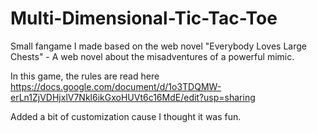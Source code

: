 # Multi-Dimensional-Tic-Tac-Toe

Small fangame I made based on the web novel "Everybody Loves Large Chests" - A web novel about the misadventures of a powerful mimic.

In this game, the rules are read here https://docs.google.com/document/d/1o3TDQMW-erLn1ZjVDHjxlV7Nkl6ikGxoHUVt6c16MdE/edit?usp=sharing

Added a bit of customization cause I thought it was fun.
